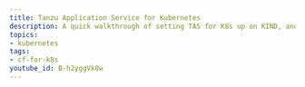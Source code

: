 ```yaml
---
title: Tanzu Application Service for Kubernetes
description: A quick walkthrough of setting TAS for K8s up on KIND, and using Minibroker to provide the TAS Marketplace with a variety of Data Services to bind to your application.
topics:
- kubernetes
tags:
- cf-for-k8s
youtube_id: B-h2yggVk8w
---
```

